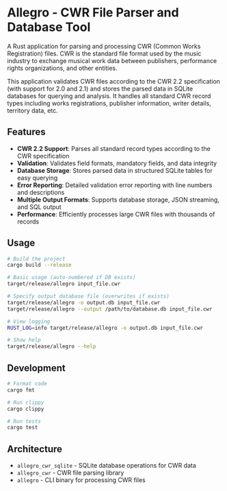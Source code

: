 # Allegro - CWR File Parser and Database Tool

A Rust application for parsing and processing CWR (Common Works Registration) files. CWR is the standard file format used by the music industry to exchange musical work data between publishers, performance rights organizations, and other entities.

This application validates CWR files according to the CWR 2.2 specification (with support for 2.0 and 2.1) and stores the parsed data in SQLite databases for querying and analysis. It handles all standard CWR record types including works registrations, publisher information, writer details, territory data, etc.

## Features

- **CWR 2.2 Support**: Parses all standard record types according to the CWR specification
- **Validation**: Validates field formats, mandatory fields, and data integrity
- **Database Storage**: Stores parsed data in structured SQLite tables for easy querying
- **Error Reporting**: Detailed validation error reporting with line numbers and descriptions
- **Multiple Output Formats**: Supports database storage, JSON streaming, and SQL output
- **Performance**: Efficiently processes large CWR files with thousands of records

## Usage

```bash
# Build the project
cargo build --release

# Basic usage (auto-numbered if DB exists)
target/release/allegro input_file.cwr

# Specify output database file (overwrites if exists)
target/release/allegro -o output.db input_file.cwr
target/release/allegro --output /path/to/database.db input_file.cwr

# View logging
RUST_LOG=info target/release/allegro -o output.db input_file.cwr

# Show help
target/release/allegro --help
```

## Development

```bash
# Format code
cargo fmt

# Run clippy
cargo clippy

# Run tests
cargo test
```

## Architecture

- `allegro_cwr_sqlite` - SQLite database operations for CWR data
- `allegro_cwr` - CWR file parsing library  
- `allegro` - CLI binary for processing CWR files